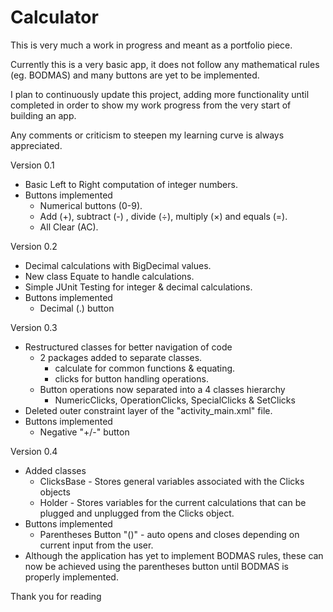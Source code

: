 # Calculator
This is very much a work in progress and meant as a portfolio piece.

Currently this is a very basic app, it does not follow any mathematical rules (eg. BODMAS) and many buttons are yet to be implemented.

I plan to continuously update this project, adding more functionality until completed in order to show my work progress from the very start of building an app.

Any comments or criticism to steepen my learning curve is always appreciated.

Version 0.1
  - Basic Left to Right computation of integer numbers.
  - Buttons implemented
    - Numerical buttons (0-9).
    - Add (+), subtract (-) , divide (÷), multiply (×) and equals (=).
    - All Clear (AC).

Version 0.2
  - Decimal calculations with BigDecimal values.
  - New class Equate to handle calculations.
  - Simple JUnit Testing for integer & decimal calculations.
  - Buttons implemented
    - Decimal (.) button

Version 0.3
  - Restructured classes for better navigation of code
    - 2 packages added to separate classes.
      - calculate for common functions & equating.
      - clicks for button handling operations.
    - Button operations now separated into a 4 classes hierarchy
      - NumericClicks, OperationClicks, SpecialClicks & SetClicks
  - Deleted outer constraint layer of the "activity_main.xml" file.
  - Buttons implemented
    - Negative "+/-" button

Version 0.4
  - Added classes
    - ClicksBase - Stores general variables associated with the Clicks objects
    - Holder - Stores variables for the current calculations that can be
      plugged and unplugged from the Clicks object.
  - Buttons implemented
    - Parentheses Button "()" - auto opens and closes depending on
      current input from the user.
  - Although the application has yet to implement BODMAS rules, these can
    now be achieved using the parentheses button until BODMAS is properly
    implemented.

Thank you for reading
